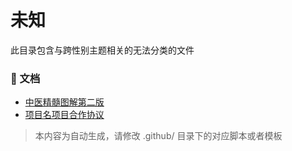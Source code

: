 # 未知

此目录包含与跨性别主题相关的无法分类的文件


### 📄 文档

- [中医精髓图解第二版](中医精髓图解第二版_page.md)
- [项目名项目合作协议](项目名项目合作协议_page.md)

> 本内容为自动生成，请修改 .github/ 目录下的对应脚本或者模板
